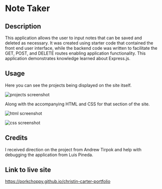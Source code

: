# Note Taker

## Description

This application allows the user to input notes that can be saved and deleted as necessary. It was created using starter code that contained the front end user interface, while the backend code was written to facilitate the GET, POST, and DELETE routes enabling application functionality. This application demonstrates knowledge learned about Express.js.

## Usage

Here you can see the projects being displayed on the site itself. 

![projects screenshot](assets/images/screenshot-2.png)

Along with the accompanying HTML and CSS for that section of the site. 

![html screenshot](assets/images/screenshot-html.png)

![css screenshot](assets/images/screenshot-css.png)

## Credits

I received direction on the project from Andrew Tirpok and help with debugging the application from Luis Pineda. 

## Link to live site

https://porkchoppy.github.io/christin-carter-portfolio